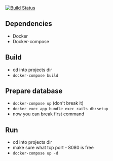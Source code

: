 [![Build Status](https://travis-ci.com/max-did-it/aviasales_task_app.svg?branch=master)](https://travis-ci.com/max-did-it/aviasales_task_app)
## Dependencies

* Docker
* Docker-compose

## Build

* cd into projects dir
* `docker-compose build`


## Prepare database 

* `docker-compose up` (don't break it)
* `docker exec app bundle exec rails db:setup`
* now you can break first command

## Run

* cd into projects dir
* make sure what tcp port - 8080 is free
* `docker-compose up -d`
